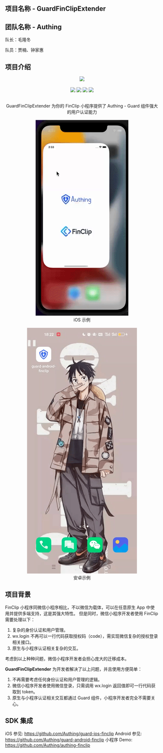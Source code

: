 ## 项目名称 - GuardFinClipExtender

## 团队名称 - Authing

队长：毛隆冬

队员：贾楠、钟家惠

## 项目介绍

<div align=center><img width="300" src="https://files.authing.co/authing-console/authing-logo-new-20210924.svg"></div>
<br/>
<div align="center">
  <a href="https://docs.authing.cn/v2/" target="_blank"><img src="https://img.shields.io/badge/docs-passing-success"></a>
  <a href="https://forum.authing.cn/" target="_blank"><img src="https://img.shields.io/badge/chat-on%20forum-blue"></a>
  <a href="javascript:;"><img src="https://img.shields.io/badge/License-MIT-brightgreen"></a>
  <a href="javascript:;"><img src="https://img.shields.io/badge/PRs-welcome-green"></a>
<br/>
<br>

GuardFinClipExtender 为你的 FinClip 小程序提供了 Authing - Guard 组件强大的用户认证能力
<br>
<br>
![image](https://github.com/Authing/guard-ios-finclip/blob/dev_README/images-folder/demo.gif?raw=true)
<br>
iOS 示例
<br>
<br>
![image](https://github.com/Authing/guard-android-finclip/blob/master/images-folder/demo.gif?raw=true)
<br>
安卓示例

</div>

## 项目背景

FinClip 小程序同微信小程序相比，不以微信为载体，可以在任意原生 App 中使用并提供多端支持，这是其强大特性。
但是同时，微信小程序开发者使用 FinClip 需要处理以下：
1. 复杂的身份认证和用户管理。
2. wx.login 不再可以一行代码获取授权码（code），需实现微信复杂的授权登录相关接口。
3. 原生与小程序认证相关复杂的交互。

考虑到以上种种问题，微信小程序开发者会担心庞大的迁移成本。

**GuardFinClipExtender** 为开发者解决了以上问题，并且使用方便简单：
1. 不再需要考虑任何身份认证和用户管理的逻辑。
2. 微信小程序开发者使用微信登录，只需调用 wx.login 返回值即可一行代码获取到 token。
3. 原生与小程序认证相关交互都通过 Guard 组件，小程序开发者完全不需要关心。

## SDK 集成
iOS 参见: https://github.com/Authing/guard-ios-finclip
Android 参见: https://github.com/Authing/guard-android-finclip
小程序 Demo: https://github.com/Authing/authing-finclip

